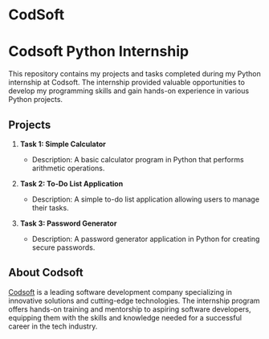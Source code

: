# CodSoft
# Codsoft Python Internship

This repository contains my projects and tasks completed during my Python internship at Codsoft. The internship provided valuable opportunities to develop my programming skills and gain hands-on experience in various Python projects.

## Projects

1. **Task 1: Simple Calculator**
   - Description: A basic calculator program in Python that performs arithmetic operations.

2. **Task 2: To-Do List Application**
   - Description: A simple to-do list application allowing users to manage their tasks.

3. **Task 3: Password Generator**
   - Description: A password generator application in Python for creating secure passwords.

## About Codsoft

[Codsoft](https://www.codsoft.com) is a leading software development company specializing in innovative solutions and cutting-edge technologies. The internship program offers hands-on training and mentorship to aspiring software developers, equipping them with the skills and knowledge needed for a successful career in the tech industry.

